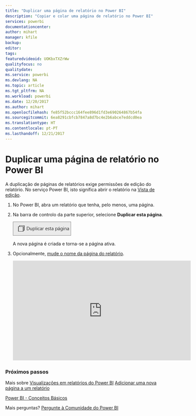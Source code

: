```yaml
---
title: "Duplicar uma página de relatório no Power BI"
description: "Copiar e colar uma página de relatório no Power BI"
services: powerbi
documentationcenter: 
author: mihart
manager: kfile
backup: 
editor: 
tags: 
featuredvideoid: UOKbxTXZrWw
qualityfocus: no
qualitydate: 
ms.service: powerbi
ms.devlang: NA
ms.topic: article
ms.tgt_pltfrm: NA
ms.workload: powerbi
ms.date: 12/20/2017
ms.author: mihart
ms.openlocfilehash: fe85f52bccc164fee896d1fd3e690264867b54fa
ms.sourcegitcommit: 6ea8291cbfcb7847a8d7bc4e2b6abce7eddcd0ea
ms.translationtype: HT
ms.contentlocale: pt-PT
ms.lasthandoff: 12/21/2017
---
```

# <a name="duplicate-a-report-page-in-power-bi"></a>Duplicar uma página de relatório no Power BI
A duplicação de páginas de relatórios exige permissões de edição do relatório. No serviço Power BI, isto significa abrir o relatório na [Vista de edição](service-reading-view-and-editing-view.md). 


1. No Power BI, abra um relatório que tenha, pelo menos, uma página. 

2. Na barra de controlo da parte superior, selecione **Duplicar esta página**.
   
   ![](media/power-bi-report-copy-paste-page/pbi_duplicate_new.png)
   
   A nova página é criada e torna-se a página ativa.
3. Opcionalmente, [mude o nome da página do relatório](service-rename.md).
   
   <iframe width="560" height="315" src="https://www.youtube.com/embed/UOKbxTXZrWw?list=PL1N57mwBHtN0JFoKSR0n-tBkUJHeMP2cP" frameborder="0" allowfullscreen></iframe>

### <a name="next-steps"></a>Próximos passos
Mais sobre [Visualizações em relatórios do Power BI](power-bi-report-visualizations.md)
[Adicionar uma nova página a um relatório](power-bi-report-add-page.md) 

[Power BI - Conceitos Básicos](service-basic-concepts.md) 

Mais perguntas? [Pergunte à Comunidade do Power BI](http://community.powerbi.com/)

